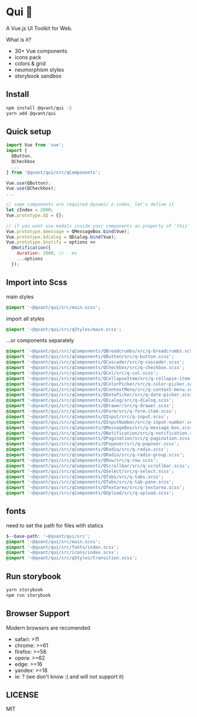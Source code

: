 # Qui 🥷
A Vue.js UI Toolkit for Web.

What is it?
- 30+ Vue components
- icons pack
- colors & grid
- neumorphism styles
- storybook sandbox

## Install

```bash
npm install @qvant/qui -S
yarn add @qvant/qui
```

## Quick setup

```js
import Vue from 'vue';
import {
  QButton,
  QCheckbox
  ...
} from '@qvant/qui/src/qComponents';

Vue.use(QButton);
Vue.use(QCheckbox);
...

// some components are required dynamic z-index, let's define it
let zIndex = 2000;
Vue.prototype.$Q = {};

// if you want use modals inside your components as property of 'this'
Vue.prototype.$message = QMessageBox.bind(Vue);
Vue.prototype.$dialog = QDialog.bind(Vue);
Vue.prototype.$notify = options =>
  QNotification({
    duration: 3000, // - ms
    ...options
  });

```

## Import into Scss

main styles

```scss
@import '~@qvant/qui/src/main.scss';
```

import all styles

```scss
@import '~@qvant/qui/src/qStyles/main.scss';
```

...or components separately

```scss
@import '~@qvant/qui/src/qComponents/QBreadcrumbs/src/q-breadcrumbs.scss';
@import '~@qvant/qui/src/qComponents/QButton/src/q-button.scss';
@import '~@qvant/qui/src/qComponents/QCascader/src/q-cascader.scss';
@import '~@qvant/qui/src/qComponents/QCheckbox/src/q-checkbox.scss';
@import '~@qvant/qui/src/qComponents/QCol/src/q-col.scss';
@import '~@qvant/qui/src/qComponents/QCollapseItem/src/q-collapse-item.scss';
@import '~@qvant/qui/src/qComponents/QColorPicker/src/q-color-picker.scss';
@import '~@qvant/qui/src/qComponents/QContextMenu/src/q-context-menu.scss';
@import '~@qvant/qui/src/qComponents/QDatePicker/src/q-date-picker.scss';
@import '~@qvant/qui/src/qComponents/QDialog/src/q-dialog.scss';
@import '~@qvant/qui/src/qComponents/QDrawer/src/q-drawer.scss';
@import '~@qvant/qui/src/qComponents/QForm/src/q-form-item.scss';
@import '~@qvant/qui/src/qComponents/QInput/src/q-input.scss';
@import '~@qvant/qui/src/qComponents/QInputNumber/src/q-input-number.scss';
@import '~@qvant/qui/src/qComponents/QMessageBox/src/q-message-box.scss';
@import '~@qvant/qui/src/qComponents/QNotification/src/q-notification.scss';
@import '~@qvant/qui/src/qComponents/QPagination/src/q-pagination.scss';
@import '~@qvant/qui/src/qComponents/QPopover/src/q-popover.scss';
@import '~@qvant/qui/src/qComponents/QRadio/src/q-radio.scss';
@import '~@qvant/qui/src/qComponents/QRadio/src/q-radio-group.scss';
@import '~@qvant/qui/src/qComponents/QRow/src/q-row.scss';
@import '~@qvant/qui/src/qComponents/QScrollbar/src/q-scrollbar.scss';
@import '~@qvant/qui/src/qComponents/QSelect/src/q-select.scss';
@import '~@qvant/qui/src/qComponents/QTabs/src/q-tabs.scss';
@import '~@qvant/qui/src/qComponents/QTabs/src/q-tab-pane.scss';
@import '~@qvant/qui/src/qComponents/QTextarea/src/q-textarea.scss';
@import '~@qvant/qui/src/qComponents/QUpload/src/q-upload.scss';
```

## fonts

need to set the path for files with statics

```scss
$--base-path: '~@qvant/qui/src';
@import '~@qvant/qui/src/main.scss';
@import '~@qvant/qui/src/fonts/index.scss';
@import '~@qvant/qui/src/icons/index.scss';
@import '~@qvant/qui/src/qStyles/transition.scss';
```

## Run storybook

```bash
yarn storybook
npm run storybook
```

## Browser Support
Modern browsers are recomended
- safari: >11
- chrome: >=61
- firefox: >=58
- opera: >=62
- edge: >=16
- yandex: >=18
- ie: ? (we don't know :) and will not support it)

## LICENSE
MIT
